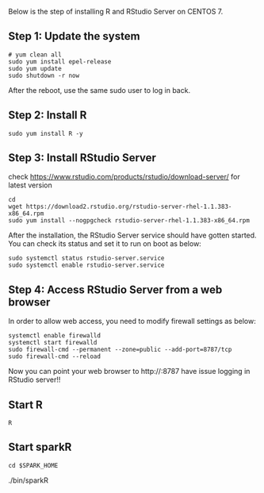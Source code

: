 Below is the step of installing R and RStudio Server on CENTOS 7.

## Step 1: Update the system
```
# yum clean all
sudo yum install epel-release
sudo yum update
sudo shutdown -r now
```
After the reboot, use the same sudo user to log in back.

## Step 2: Install R
`sudo yum install R -y`

## Step 3: Install RStudio Server
check https://www.rstudio.com/products/rstudio/download-server/ for latest version
```
cd
wget https://download2.rstudio.org/rstudio-server-rhel-1.1.383-x86_64.rpm
sudo yum install --nogpgcheck rstudio-server-rhel-1.1.383-x86_64.rpm
```
After the installation, the RStudio Server service should have gotten started. You can check its status and set it to run on boot as below:
```
sudo systemctl status rstudio-server.service
sudo systemctl enable rstudio-server.service
```

## Step 4: Access RStudio Server from a web browser
In order to allow web access, you need to modify firewall settings as below:
```
systemctl enable firewalld
systemctl start firewalld
sudo firewall-cmd --permanent --zone=public --add-port=8787/tcp
sudo firewall-cmd --reload
```
Now you can point your web browser to http://<your IP>:8787
have issue logging in RStudio server!!

## Start R
`R`

## Start sparkR
```
cd $SPARK_HOME
```
./bin/sparkR
